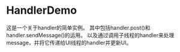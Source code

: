 # HandlerDemo
这是一个关于handler的简单实例。
其中包括handler.post()和handler.sendMessage()的运用。
以及通过调用子线程的handler来处理message，并将它传递给UI线程的handler并更新UI。
